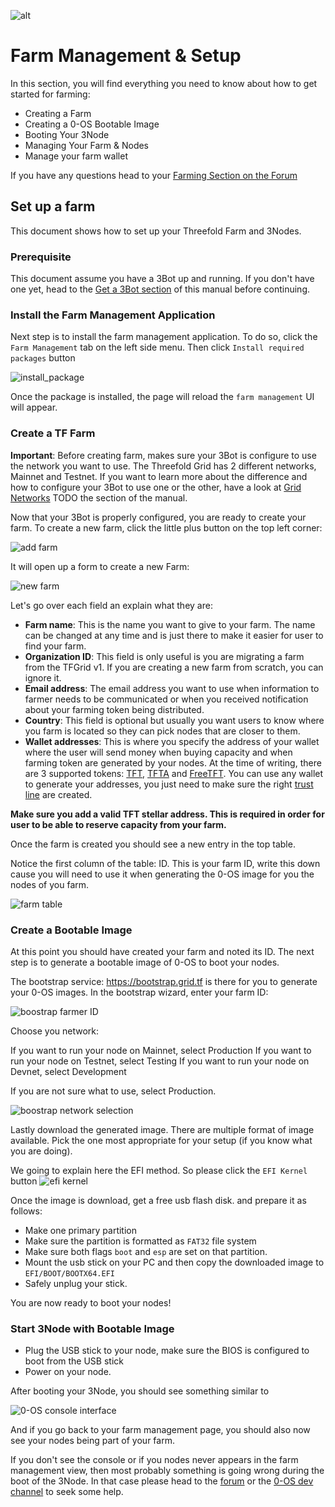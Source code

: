 ![alt](./img/cap2layer.png)

# Farm Management & Setup

In this section, you will find everything you need to know about how to get started for farming:

* Creating a Farm
* Creating a 0-OS Bootable Image
* Booting Your 3Node
* Managing Your Farm & Nodes
* Manage your farm wallet

If you have any questions head to your [Farming Section on the Forum](https://forum.Threefold.io/c/Threefold-grid-support/farmer-discussion)

## Set up a farm

This document shows how to set up your Threefold Farm and 3Nodes.

### Prerequisite

This document assume you have a 3Bot up and running. If you don't have one yet, head to the [Get a 3Bot section](getting_started_3bot.md) of this manual before continuing.

### Install the Farm Management Application

Next step is to install the farm management application. To do so, click the `Farm Management` tab on the left side menu.
Then click `Install required packages` button

![install_package](./img/install_packages.png)

Once the package is installed, the page will reload the `farm management` UI will appear.

### Create a TF Farm

**Important**:
Before creating farm, makes sure your 3Bot is configure to use the network you want to use. The Threefold Grid has 2 different networks, Mainnet and Testnet. If you want to learn more about the difference and how to configure your 3Bot to use one or the other, have a look at [Grid Networks]() TODO the section of the manual.

Now that your 3Bot is properly configured, you are ready to create your farm. To create a new farm, click the little plus button on the top left corner:

![add farm](./img/add_farm.png)

It will open up a form to create a new Farm:

![new farm](./img/new_farm.png)

Let's go over each field an explain what they are:

* **Farm name**: This is the name you want to give to your farm. The name can be changed at any time and is just there to make it easier for user to find your farm.
* **Organization ID**: This field is only useful is you are migrating a farm from the TFGrid v1. If you are creating a new farm from scratch, you can ignore it.
* **Email address**: The email address you want to use when information to farmer needs to be communicated or when you received notification about your farming token being distributed.
* **Country**: This field is optional but usually you want users to know where you farm is located so they can pick nodes that are closer to them.
* **Wallet addresses**: This is where you specify the address of your wallet where the user will send money when buying capacity and when farming token are generated by your nodes. At the time of writing, there are 3 supported tokens: [TFT](https://wiki.threefold.io/#/terms_conditions_griduser?id=_5-use-of-threefold-tokens), [TFTA](https://wiki.threefold.io/#/terms_conditions_griduser?id=_5-use-of-threefold-tokens) and [FreeTFT](https://manual2.threefold.io/#/getting_started?id=claim-your-freetft). You can use any wallet to generate your addresses, you just need to make sure the right [trust line](https://www.stellar.org/developers/guides/concepts/assets.html) are created.

**Make sure you add a valid TFT stellar address. This is required in order for user to be able to reserve capacity from your farm.**

Once the farm is created you should see a new entry in the top table.

Notice the first column of the table: ID. This is your farm ID, write this down cause you will need to use it when generating the 0-OS image for you the nodes of you farm.

![farm table](./img/farm_table.png)

### Create a Bootable Image

At this point you should have created your farm and noted its ID. The next step is to generate a bootable image of 0-OS to boot your nodes.

The bootstrap service: https://bootstrap.grid.tf is there for you to generate your 0-OS images.
In the bootstrap wizard, enter your farm ID:

![boostrap farmer ID](./img/bootstap_farmid.png)

Choose you network:

If you want to run your node on Mainnet, select Production
If you want to run your node on Testnet, select Testing
If you want to run your node on Devnet, select Development

If you are not sure what to use, select Production.

![boostrap network selection](./img/bootstap_network.png)

Lastly download the generated image. There are multiple format of image available. Pick the one most appropriate for your setup (if you know what you are doing).

We going to explain here the EFI method. So please click the `EFI Kernel` button
![efi kernel](./img/select_image_format.png)

Once the image is download, get a free usb flash disk. and prepare it as follows:
- Make one primary partition
- Make sure the partition is formatted as `FAT32` file system
- Make sure both flags `boot` and `esp` are set on that partition.
- Mount the usb stick on your PC and then copy the downloaded image to
`EFI/BOOT/BOOTX64.EFI`
- Safely unplug your stick.


You are now ready to boot your nodes!

### Start 3Node with Bootable Image
- Plug the USB stick to your node, make sure the BIOS is configured to boot from the USB stick
- Power on your node.

After booting your 3Node, you should see something similar to

![0-OS console interface](./img/zui.png)

And if you go back to your farm management page, you should also now see your nodes being part of your farm.

If you don't see the console or if you nodes never appears in the farm management view, then most probably something is going wrong during the boot of the 3Node. In that case please head to the [forum](https://forum.threefold.io/c/technical-discussion/zero-os/8) or the [0-OS dev channel](https://t.me/zero_os_tech) to seek some help.
